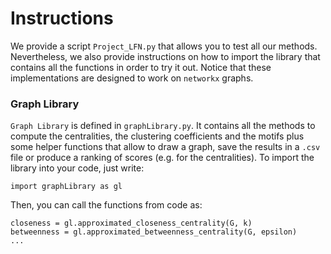 # Instructions
We provide a script `Project_LFN.py` that allows you to test all our methods. Nevertheless, we also provide instructions on how to import the library that contains all the functions in order to try it out. Notice that these implementations are designed to work on `networkx` graphs.

### Graph Library
`Graph Library` is defined in `graphLibrary.py`. It contains all the methods to compute the centralities, the clustering coefficients and the motifs plus some helper functions that allow to draw a graph, save the results in a `.csv` file or produce a ranking of scores (e.g. for the centralities). To import the library into your code, just write:
```
import graphLibrary as gl
```
Then, you can call the functions from code as:
```
closeness = gl.approximated_closeness_centrality(G, k)
betweenness = gl.approximated_betweenness_centrality(G, epsilon)
...
```
